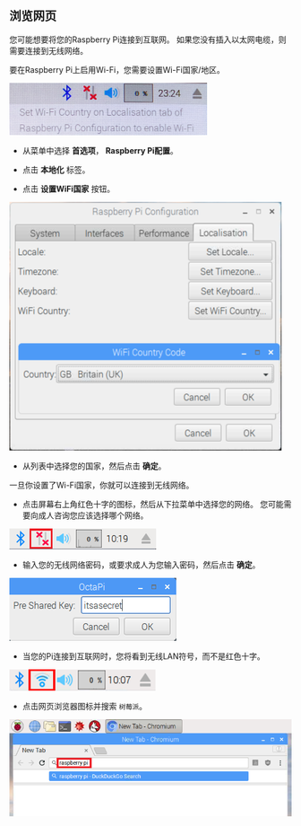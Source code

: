 ## 浏览网页

您可能想要将您的Raspberry Pi连接到互联网。 如果您没有插入以太网电缆，则需要连接到无线网络。

要在Raspberry Pi上启用Wi-Fi，您需要设置Wi-Fi国家/地区。

![设置wifi国家](images/pi-set-wifi-country.png)

+ 从菜单中选择 **首选项**， **Raspberry Pi配置**。

+ 点击 **本地化** 标签。

+ 点击 **设置WiFi国家** 按钮。

![选择wifi国家](images/pi-select-wifi-country.png)

+ 从列表中选择您的国家，然后点击 **确定**。

一旦你设置了Wi-Fi国家，你就可以连接到无线网络。

+ 点击屏幕右上角红色十字的图标，然后从下拉菜单中选择您的网络。 您可能需要向成人咨询您应该选择哪个网络。

![没有wifi](images/no-wifi.png)

+ 输入您的无线网络密码，或要求成人为您输入密码，然后点击 **确定**。

![输入密码](images/type-password.png)

+ 当您的Pi连接到互联网时，您将看到无线LAN符号，而不是红色十字。

![截图](images/pi-wifi.png)

+ 点击网页浏览器图标并搜索 `树莓派`。

![截图](images/pi-browser.png)